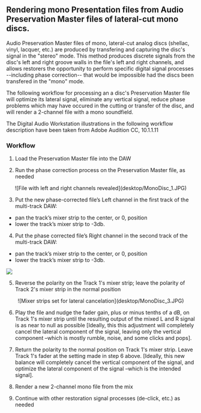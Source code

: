 ## Rendering mono Presentation files from Audio Preservation Master files of lateral-cut mono discs.

Audio Preservation Master files of mono, lateral-cut analog discs (shellac, vinyl, lacquer, etc.) are produced by transfering and capturing the disc's signal in the "stereo" mode.  This method produces discrete signals from the disc's left and right groove walls in the file's left and right channels, and allows restorers the opportunity to perform specific digital signal processes --including phase correction-- that would be impossible had the discs been transfered in the "mono" mode.

The following workflow for processing an a disc's Preservation Master file will optimize its lateral signal, eliminate any vertical signal, reduce phase problems which may have occured in the cutting or transfer of the disc, and will render a 2-channel file with a mono soundfield.

The Digital Audio Workstation illustrations in the following workflow description have been taken from Adobe Audition CC, 10.1.1.11  

### Workflow

1)	Load the Preservation Master file into the DAW

2)	Run the phase correction process on the Preservation Master file, as needed

<p align="center">  ![File with left and right channels revealed](desktop/MonoDisc_1.JPG)

3)	Put the new phase-corrected file’s Left channel in the first track of the multi-track DAW:  

* pan the track’s mixer strip to the center, or 0, position  
* lower the track’s mixer strip to -3db.

4)	Put the phase corrected file’s Right channel in the second track of the multi-track DAW: 

* pan the track’s mixer strip to the center, or 0, position  
* lower the track’s mixer strip to -3db.

![](desktop/MonoDisc_2a.JPG)

5)	Reverse the polarity on the Track 1's mixer strip; leave the polarity of Track 2's mixer strip in the normal position

<p align="center"> ![Mixer strips set for lateral cancelation](desktop/MonoDisc_3.JPG)

6)	Play the file and nudge the fader gain, plus or minus tenths of a dB, on Track 1's mixer strip until the resulting output of the mixed L and R signal is as near to null as possible [Ideally, this this adjustment will completely cancel the lateral component of the signal, leaving only the vertical component –which is mostly rumble, noise, and some clicks and pops].

7)	Return the polarity to the normal position on Track 1's mixer strip.  Leave Track 1's fader at the setting made in step 6 above. [Ideally, this new balance will completely cancel the vertical component of the signal, and optimize the lateral component of the signal –which is the intended signal].

8)	Render a new 2-channel mono file from the mix

9)	Continue with other restoration signal processes (de-click, etc.) as needed

